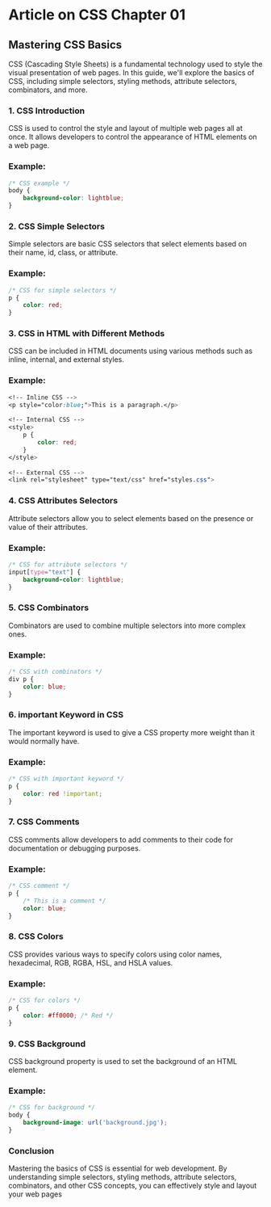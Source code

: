 # Article on CSS Chapter 01

## Mastering CSS Basics

CSS (Cascading Style Sheets) is a fundamental technology used to style the visual presentation of web pages. In this guide, we'll explore the basics of CSS, including simple selectors, styling methods, attribute selectors, combinators, and more.

### 1. CSS Introduction
CSS is used to control the style and layout of multiple web pages all at once. It allows developers to control the appearance of HTML elements on a web page.

### Example:
```css
/* CSS example */
body {
    background-color: lightblue;
}
```

### 2. CSS Simple Selectors
Simple selectors are basic CSS selectors that select elements based on their name, id, class, or attribute.

### Example:
```css
/* CSS for simple selectors */
p {
    color: red;
}
```

### 3. CSS in HTML with Different Methods
CSS can be included in HTML documents using various methods such as inline, internal, and external styles.

### Example:
```css
<!-- Inline CSS -->
<p style="color:blue;">This is a paragraph.</p>
 
<!-- Internal CSS -->
<style>
    p {
        color: red;
    }
</style>
 
<!-- External CSS -->
<link rel="stylesheet" type="text/css" href="styles.css">
```

### 4. CSS Attributes Selectors
Attribute selectors allow you to select elements based on the presence or value of their attributes.

### Example:
```css
/* CSS for attribute selectors */
input[type="text"] {
    background-color: lightblue;
}
```

### 5. CSS Combinators
Combinators are used to combine multiple selectors into more complex ones.

### Example:
```css
/* CSS with combinators */
div p {
    color: blue;
}
```

### 6. important Keyword in CSS
The important keyword is used to give a CSS property more weight than it would normally have.

### Example:
```css
/* CSS with important keyword */
p {
    color: red !important;
}
```

### 7. CSS Comments
CSS comments allow developers to add comments to their code for documentation or debugging purposes.

### Example:
```css
/* CSS comment */
p {
    /* This is a comment */
    color: blue;
}
```

### 8. CSS Colors
CSS provides various ways to specify colors using color names, hexadecimal, RGB, RGBA, HSL, and HSLA values.

### Example:
```css
/* CSS for colors */
p {
    color: #ff0000; /* Red */
}
```

### 9. CSS Background
CSS background property is used to set the background of an HTML element.

### Example:
```css
/* CSS for background */
body {
    background-image: url('background.jpg');
}
```

### Conclusion

Mastering the basics of CSS is essential for web development. By understanding simple selectors, styling methods, attribute selectors, combinators, and other CSS concepts, you can effectively style and layout your web pages